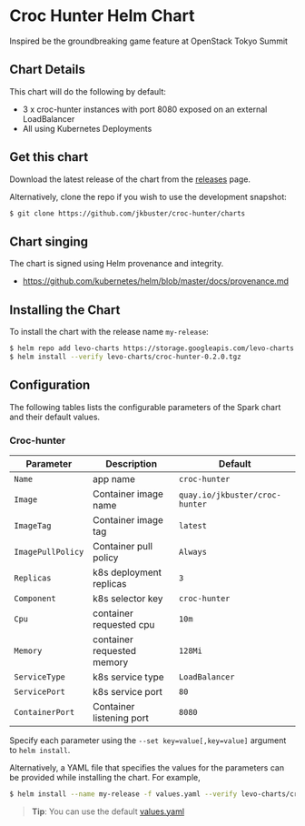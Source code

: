 # Croc Hunter Helm Chart

Inspired be the groundbreaking game feature at OpenStack Tokyo Summit

## Chart Details
This chart will do the following by default:

* 3 x croc-hunter instances with port 8080 exposed on an external LoadBalancer
* All using Kubernetes Deployments


## Get this chart

Download the latest release of the chart from the [releases](../../../releases) page.

Alternatively, clone the repo if you wish to use the development snapshot:

```bash
$ git clone https://github.com/jkbuster/croc-hunter/charts
```

## Chart singing

The chart is signed using Helm provenance and integrity.
   * https://github.com/kubernetes/helm/blob/master/docs/provenance.md

## Installing the Chart

To install the chart with the release name `my-release`:

```bash
$ helm repo add levo-charts https://storage.googleapis.com/levo-charts
$ helm install --verify levo-charts/croc-hunter-0.2.0.tgz
```

## Configuration

The following tables lists the configurable parameters of the Spark chart and their default values.

### Croc-hunter

|       Parameter       |           Description            |                         Default                          |
|-----------------------|----------------------------------|----------------------------------------------------------|
| `Name`            | app name                         | `croc-hunter`                                                |
| `Image`           | Container image name             | `quay.io/jkbuster/croc-hunter`                               |
| `ImageTag`        | Container image tag              | `latest`                                                     |
| `ImagePullPolicy` | Container pull policy            | `Always`                                                     |
| `Replicas`        | k8s deployment replicas          | `3`                                                          |
| `Component`       | k8s selector key                 | `croc-hunter`                                                |
| `Cpu`             | container requested cpu          | `10m`                                                        |
| `Memory`          | container requested memory       | `128Mi`                                                      |
| `ServiceType`     | k8s service type                 | `LoadBalancer`                                               |
| `ServicePort`     | k8s service port                 | `80`                                                         |
| `ContainerPort`   | Container listening port         | `8080`                                                       |

Specify each parameter using the `--set key=value[,key=value]` argument to `helm install`.

Alternatively, a YAML file that specifies the values for the parameters can be provided while installing the chart. For example,

```bash
$ helm install --name my-release -f values.yaml --verify levo-charts/croc-hunter-0.2.0.tgz
```

> **Tip**: You can use the default [values.yaml](values.yaml)
